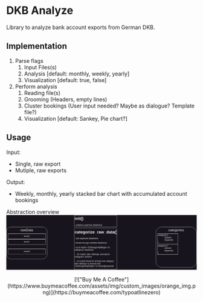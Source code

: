 # DKB Analyze

Library to analyze bank account exports from German DKB.

## Implementation

1. Parse flags
    1. Input Files(s)
    2. Analysis [default: monthly, weekly, yearly]
    3. Visualization [default: true, false]
2. Perform analysis
    1. Reading file(s)
    2. Grooming (Headers, empty lines)
    3. Cluster bookings (User input needed? Maybe as dialogue? Template file?)
    4. Visualization [default: Sankey, Pie chart?]

## Usage

Input:

- Single, raw export
- Mutiple, raw exports

Output:

- Weekly, monthly, yearly stacked bar chart with accumulated account bookings

Abstraction overview
![Model](https://github.com/TypoAtLineZero/dkb-analyze/blob/main/dkb-analyze-overview.png)

<p align="center" width="100%">
[!["Buy Me A Coffee"](https://www.buymeacoffee.com/assets/img/custom_images/orange_img.png)](https://buymeacoffee.com/typoatlinezero)
</p>
